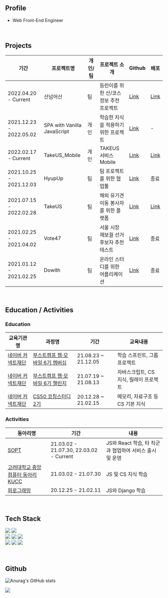 ## Profile
* Web Front-End Engineer
<br>

## Projects 

|기간|프로젝트명|개인/팀|프로젝트 소개|Github|배포|
|---|---|---|---|---|---|
|2022.04.20 - Current|산넘어산|팀|등린이를 위한 산/코스 정보 추천 프로젝트|<a href="https://github.com/TeamBooJangNim/SanNumSan-WEB">Link</a>|<a href="https://san-num-san.vercel.app/">Link</a>|
|2021.12.23 - 2022.05.02|SPA with Vanilla JavaScript|개인|학습한 지식을 적용하기 위한 프로젝트|<a href="https://github.com/ingong/SPA-with-Vanilla-JavaScript">Link</a>|-|
|2022.02.17 - Current|TakeUS_Mobile|개인|TAKEUS 서비스 Mobile|<a href="https://github.com/ingong/TAKEUS-FRONT_MOBILE">Link</a>|<a href="https://takeus-front-mobile.vercel.app/">Link
|2021.10.25 - 2021.12.03|HyupUp|팀|팀 프로젝트를 위한 협업툴 |<a href="https://github.com/boostcampwm-2021/WEB23-HyupUp">Link</a>|종료|
|2021.07.15 - 2022.02.28|TakeUS|팀|해외 유기견 이동 봉사자를 위한 플랫폼|<a href="https://github.com/TAKE-US/TAKEUS-FRONT">Link</a>|<a href="https://take--us.web.app/">Link</a>| 
|2021.02.25 - 2021.04.02|Vote47|팀|서울 시장 재보궐 선거 후보자 추천 테스트|<a href="https://github.com/vote47-Developer/vote47">Link</a>|종료|
|2021.01.12 - 2021.02.25|Dowith|팀|온라인 스터디를 위한 어플리케이션|<a href="https://github.com/DOWITH-Developer/DOWITH">Link</a>|종료|
<br>

## Education / Activities

<h3> Education </h3>

|교육기관명|과정명|기간|교육내용|
|---|---|---|---|
|<a href="https://www.connect.or.kr/">네이버 커넥트재단</a>|<a href="https://boostcamp.connect.or.kr/program_wm.html">부스트캠프 웹·모바일 6기 멤버십</a>|21.08.23 ~ 21.12.05|학습 스프린트, 그룹 프로젝트|
|<a href="https://www.connect.or.kr/">네이버 커넥트재단</a>|<a href="https://boostcamp.connect.or.kr/program_wm.html">부스트캠프 웹·모바일 6기 챌린지</a>|21.07.19 ~ 21.08.13|자바스크립트, CS 지식, 릴레이 프로젝트|
|<a href="https://www.connect.or.kr/">네이버 커넥트재단</a>|<a href="https://www.boostcourse.org/study-cs50-2nd/">CS50 코칭스터디 2기 </a>|20.12.28 ~ 21.02.15|메모리, 자료구조 등 CS 기본 지식|


<h3>  Activities </h3>

|동아리명|기간|내용|
|---|---|---|
|<a href="http://sopt.org/wp/">SOPT</a>|21.03.02 - 21.07.30, 22.03.02 - Current|JS와 React 학습, 타 직군과 협업하여 서비스 출시 및 운영|
|<a href="https://kucc.co.kr/">고려대학교 중앙 컴퓨터 동아리 KUCC</a>|21.03.02 - 21.07.30|JS 및 CS 지식 학습|
|<a href="https://pirogramming.com/">피로그래밍</a>|20.12.25 - 21.02.11|JS와 Django 학습|

<br>
 
## Tech Stack

<img src="https://img.shields.io/badge/React-61DAFB?style=flat-square&logo=React&logoColor=white"/></a>
<img src="https://img.shields.io/badge/TypeScript-3776AB?style=flat-square&logo=Typescript&logoColor=white"/></a>
<br>
<img src="https://img.shields.io/badge/JavaScript-f7df1e?style=flat-square&logo=javascript&logoColor=white"/></a>
<img src="https://img.shields.io/badge/HTML5-e34f26?style=flat-square&logo=html5&logoColor=white"/></a>
<img src="https://img.shields.io/badge/CSS3-1572B6?style=flat-square&logo=css3&logoColor=white"/></a>
<br>
<img src="https://img.shields.io/badge/Jest-C21325?style=flat-square&logo=Jest&logoColor=white"/></a>
<img src="https://img.shields.io/badge/Git-F05032?style=flat-square&logo=Git&logoColor=white"/></a>
<img src="https://img.shields.io/badge/Node.js-339933?style=flat-square&logo=Node.js&logoColor=white"/></a>
<br> 

<br> 
 

## Github 
![Anurag's GitHub stats](https://github-readme-stats.vercel.app/api?username=ingong&count_private=true&show_icons=true&theme=buefy)


<a href="https://hits.seeyoufarm.com"><img src="https://hits.seeyoufarm.com/api/count/incr/badge.svg?url=https://github.com/ingong/hit-counter&count_bg=%23FFB100&title_bg=%23555555&icon=&icon_color=%23E7E7E7&title=hits&edge_flat=false"/></a>

 
